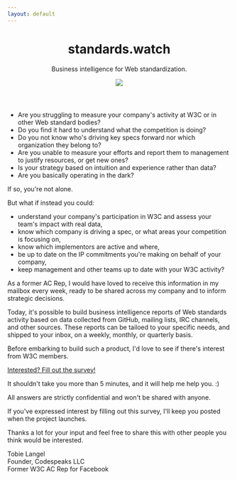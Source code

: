 ```yaml
---
layout: default
---
```

<header>
    <h1>standards<strong>.watch</strong></h1>
    <p>Business intelligence for Web standardization.</p>
    <img src="/img/laptop.jpg" />
</header>

* Are you struggling to measure your company's activity at W3C or in other Web standard bodies?
* Do you find it hard to understand what the competition is doing?
* Do you not know who's driving key specs forward nor which organization they belong to?
* Are you unable to measure your efforts and report them to management to justify resources, or get new ones?
* Is your strategy based on intuition and experience rather than data?
* Are you basically operating in the dark?

If so, you're not alone.

But what if instead you could:

* understand your company's participation in W3C and assess your team's impact with real data,
* know which company is driving a spec, or what areas your competition is focusing on,
* know which implementors are active and where,
* be up to date on the IP commitments you're making on behalf of your company,
* keep management and other teams up to date with your W3C activity?

As a former AC Rep, I would have loved to receive this information in my mailbox every week, ready to be shared across my company and to inform strategic decisions.

Today, it's possible to build business intelligence reports of Web standards activity based on data collected from GitHub, mailing lists, IRC channels, and other sources. These reports can be tailoed to your specific needs, and shipped to your inbox, on a weekly, monthly, or quarterly basis.

Before embarking to build such a product, I'd love to see if there's interest from W3C members.

<p><a class="button-link" href="https://goo.gl/forms/DbdKOYGfFJdlOOCh1">
  Interested? Fill out the survey!
</a></p>

It shouldn't take you more than 5 minutes, and it will help me help you. :)

All answers are strictly confidential and won't be shared with anyone.

If you've expressed interest by filling out this survey, I'll keep you posted when the project launches.

Thanks a lot for your input and feel free to share this with other people you think would be interested.

Tobie Langel<br>
Founder, Codespeaks LLC<br>
Former W3C AC Rep for Facebook
